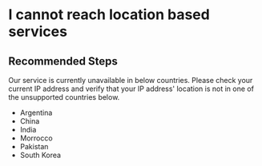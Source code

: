  <properties
	pageTitle="I cannot reach location based services"
	description="I cannot reach location based services"
	service="microsoft.locationbasedservices"
	resource="accounts"
	authors="jingjing-zhang"
    resourceTags=""
    selfHelpType="resource"
	supportTopicIds=""
	productPesIds=""
	displayOrder="1"
	cloudEnvironments="public"
 />

# I cannot reach location based services 

## **Recommended Steps**

Our service is currently unavailable in below countries. Please check your current IP address and verify that your IP address' location is not in one of the unsupported countries below.<br>
* Argentina<br>
* China<br>
* India<br>
* Morrocco<br>
* Pakistan<br>
* South Korea<br>

